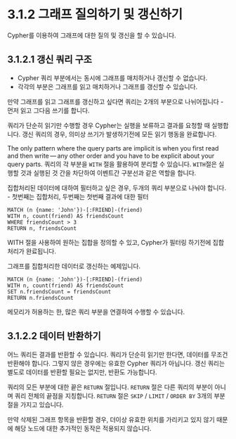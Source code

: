 # 3.1.2 그래프 질의하기 및 갱신하기

Cypher를 이용하여 그래프에 대한 질의 및 갱신을 할 수 있습니다.

## 3.1.2.1 갱신 쿼리 구조

* Cypher 쿼리 부분에서는 동시에 그래프를 매치하거나 갱신할 수 없습니다.
* 각각의 부분은 그래프를 읽고 매치하거나 그래프를 갱신할 수 있습니다.

만약 그래프를 읽고 그래프를 갱신하고 싶다면 쿼리는 2개의 부분으로 나뉘어집니다 - 먼저 읽고 그다음 쓰기를 합니다.

쿼리가 단순히 읽기만 수행할 경우 Cypher는 실행을 보류하고 결과를 요청할 때 실행합니다. 갱신 쿼리의 경우, 의미상 쓰기가 발생하기전에 모든 읽기 행동을 완료합니다.

The only pattern where the query parts are implicit is when you first read and then write — any other order and you have to be explicit about your query parts. 쿼리의 각 부분을 `WITH` 절을 활용하여 분리할 수 있습니다. `WITH`절은 실행할 것과 실행된 것 간을 차단하여 이벤트간 구분선과 같은 역할을 합니다.

집합처리된 데이터에 대하여 필터하고 싶은 경우, 두개의 쿼리 부분으로 나눠야 합니다. - 첫번째는 집합처리, 두번째는 첫번째 결과에 대한 필터

```cypher
MATCH (n {name: 'John'})-[:FRIEND]-(friend)
WITH n, count(friend) AS friendsCount
WHERE friendsCount > 3
RETURN n, friendsCount
```

WITH 절을 사용하여 원하는 집합을 정의할 수 있고, Cypher가 필터링 하기전에 집합처리가 완료됩니다.

그래프를 집합처리한 데이터로 갱신하는 예제입니다.

```cypher
MATCH (n {name: 'John'})-[:FRIEND]-(friend)
WITH n, count(friend) AS friendsCount
SET n.friendsCount = friendsCount
RETURN n.friendsCount
```

메모리가 허용하는 한, 많은 쿼리 부분을 연결하여 수행할 수 있습니다.

## 3.1.2.2 데이터 반환하기

어느 쿼리든 결과를 반환할 수 있습니다. 쿼리가 단순히 읽기만 한다면, 데이터를 무조건 반환해야 합니다. 그렇지 않은 경우에는 유효한 Cypher 쿼리가 아닙니다.  갱신 쿼리는 별도로 데이터를 반환할 필요는 없지만, 반환도 가능합니다.

쿼리의 모든 부분에 대한 끝은 `RETURN` 절입니다. `RETURN` 절은 다른 쿼리의 부분이 아니며 쿼리 전체의 끝점을 지칭합니다. `RETURN` 절은 `SKIP` / `LIMIT` / `ORDER BY` 3개의 부분절을 가지고 있습니다.

만약 삭제된 그래프 항목을 반환할 경우, 더이상 유효한 위치를 가리키고 있지 않기 때문에 해당 노드에 대한 추가적인 동작은 적용되지 않습니다.

